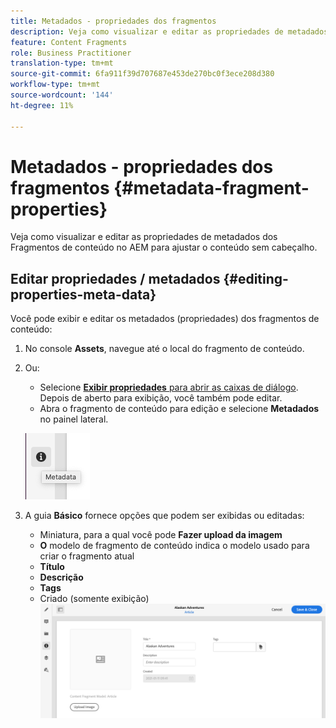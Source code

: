 ```yaml
---
title: Metadados - propriedades dos fragmentos
description: Veja como visualizar e editar as propriedades de metadados dos Fragmentos de conteúdo no AEM para ajustar o conteúdo sem cabeçalho.
feature: Content Fragments
role: Business Practitioner
translation-type: tm+mt
source-git-commit: 6fa911f39d707687e453de270bc0f3ece208d380
workflow-type: tm+mt
source-wordcount: '144'
ht-degree: 11%

---
```



# Metadados - propriedades dos fragmentos {#metadata-fragment-properties}

Veja como visualizar e editar as propriedades de metadados dos Fragmentos de conteúdo no AEM para ajustar o conteúdo sem cabeçalho.

## Editar propriedades / metadados {#editing-properties-meta-data}

Você pode exibir e editar os metadados (propriedades) dos fragmentos de conteúdo:

1. No console **Assets**, navegue até o local do fragmento de conteúdo.
2. Ou:

   * Selecione [**Exibir propriedades** para abrir as caixas de diálogo](/help/assets/manage-digital-assets.md#editing-properties). Depois de aberto para exibição, você também pode editar.
   * Abra o fragmento de conteúdo para edição e selecione **Metadados** no painel lateral.

   ![metadados](assets/cfm-metadata-01.png)

3. A guia **Básico** fornece opções que podem ser exibidas ou editadas:

   * Miniatura, para a qual você pode **Fazer upload da imagem**
   * **O** modelo de fragmento de conteúdo indica o modelo usado para criar o fragmento atual
   * **Título**
   * **Descrição**
   * **Tags**
   * Criado (somente exibição)
   ![metadados](assets/cfm-metadata-02.png)
